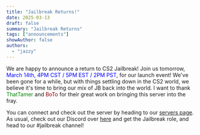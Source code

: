 ```yaml
---
title: "Jailbreak Returns!"
date: 2025-03-13
draft: false
summary: "Jailbreak Returns"
tags: ["announcements"]
showAuthor: false
authors:
  - "jazzy"
---
```


We are happy to announce a return to CS2 Jailbreak! Join us tomorrow, <span style="color:blue">March 14th, 4PM CST / 5PM EST / 2PM PST</span>, for our launch event! We've been gone for a while, but with things settling down in the CS2 world, we believe it's time to bring our mix of JB back into the world. I want to thank <span style="color:green">ThatTamer</span> and <span style="color:darkred">BoTo</span> for their great work on bringing this server into the fray.

You can connect and check out the server by heading to our [servers page](https://landing.steam-gamers.net/servers/). As usual, check out our Discord over [here](https://discord.gg/steamgamers) and get the Jailbreak role, and head to our #jailbreak channel!
